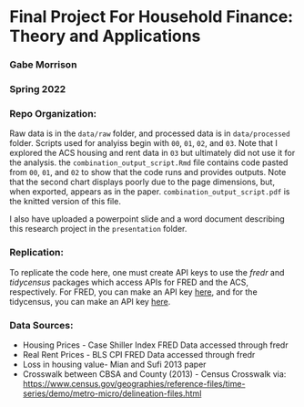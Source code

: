 # Final Project For Household Finance: Theory and Applications
### Gabe Morrison
### Spring 2022



### Repo Organization:
Raw data is in the ``data/raw`` folder, and processed data is in ``data/processed`` folder. Scripts used for analyiss begin with ``00``, ``01``, ``02``, and ``03``. Note that I explored the ACS housing and rent data in ``03`` but ultimately did not use it for the analysis. the ``combination_output_script.Rmd`` file contains code pasted from ``00``, ``01``, and ``02`` to show that the code runs and provides outputs. Note that the second chart displays poorly due to the page dimensions, but, when exported, appears as in the paper. ``combination_output_script.pdf`` is the knitted version of this file. 

I also have uploaded a powerpoint slide and a word document describing this research project in the ``presentation`` folder. 

### Replication:
To replicate the code here, one must create API keys to use the *fredr* and *tidycensus* packages which access APIs for FRED and the ACS, respectively. For FRED, you can make an API key [here](https://fred.stlouisfed.org/docs/api/api_key.html), and for the tidycensus, you can make an API key [here](https://api.census.gov/data/key_signup.html). 

### Data Sources:
- Housing Prices - Case Shiller Index FRED Data accessed through fredr
- Real Rent Prices - BLS CPI FRED Data accessed through fredr
- Loss in housing value- Mian and Sufi 2013 paper
- Crosswalk between CBSA and County (2013) - Census Crosswalk via: https://www.census.gov/geographies/reference-files/time-series/demo/metro-micro/delineation-files.html
